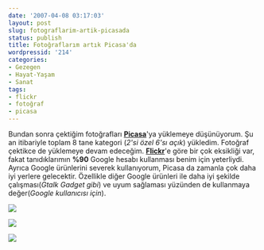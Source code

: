 ```yaml
---
date: '2007-04-08 03:17:03'
layout: post
slug: fotograflarim-artik-picasada
status: publish
title: Fotoğraflarım artık Picasa'da
wordpressid: '214'
categories:
- Gezegen
- Hayat-Yaşam
- Sanat
tags:
- flickr
- fotoğraf
- picasa
---
```


Bundan sonra çektiğim fotoğrafları [**Picasa**](http://picasaweb.google.com/sabutay/)'ya yüklemeye düşünüyorum. Şu an itibariyle toplam 8 tane kategori (_2'si özel 6'sı açık_) yükledim. Fotoğraf çektikce de yüklemeye devam edeceğim. **[Flickr](http://www.flickr.com)**'e göre bir çok eksikliği var, fakat tanıdıklarımın **%90** Google hesabı kullanması benim için yeterliydi. Ayrıca Google ürünlerini severek kullanıyorum, Picasa da zamanla çok daha iyi yerlere gelecektir. Özellikle diğer Google ürünleri ile daha iyi şekilde çalışması(_Gtalk Gadget gibi_) ve uyum sağlaması yüzünden de kullanmaya değer(_Google kullanıcısı için_).



[![](http://lh5.google.com/image/sabutay/RhgcDFndVNE/AAAAAAAAARo/qXUobfOe70M/s160-c/AvusturyaTirol.jpg)](http://picasaweb.google.com/sabutay/AvusturyaTirol)

[![](http://lh5.google.com/image/sabutay/RhezMVndUqE/AAAAAAAAAH8/GwOy1lMH5X0/s160-c/Moleskine.jpg)](http://picasaweb.google.com/sabutay/Moleskine)

[![](http://lh4.google.com/image/sabutay/RhggD1ndVTE/AAAAAAAAARs/ldr_A5ZaLwQ/s160-c/Fransa.jpg)](http://picasaweb.google.com/sabutay/Fransa)






